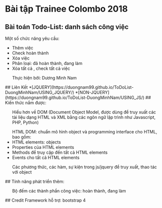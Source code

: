 # Bài tập Trainee Colombo 2018
## Bài toán Todo-List: danh sách công việc  
Một số chức năng yêu cầu:  
<ul>
   <li> Thêm việc </li>
   <li> Check hoàn thành</li>
   <li> Xóa việc </li>
   <li> Phân loại: đã hoàn thành, đang làm </li>
   <li> Xóa tất cả , check tất cả việc </li>
</ul>
<ul> Thực hiện  bởi: Dương Minh Nam </ul>
## Liên Kết  
  *[JQUERY](https://duongnam99.github.io/ToDoList-DuongMinhNam/USING_JQUERY/)  
  *[NON-JQUERY](https://duongnam99.github.io/ToDoList-DuongMinhNam/USING_JS/)  
## Kiến thức nắm được:  
<ul> Hiểu hơn về DOM (Document Object Model, được dùng để truy xuất các tài liệu dạng HTML và XML bằng các ngôn ngữ lập trình như Javascript, PHP, Python)</ul>
<ul> HTML DOM:  chuẩn mô hình object và programming interface cho HTML, bao gồm:
  <li> HTML elements: objects </li>
  <li> Properties của HTML elements </li>
  <li> Methods để truy cập đến tất cả HTML elements </li>
  <li> Events cho tất cả HTML elements </li>
</ul>
<ul> Các phương thức, các hàm, sự kiện trong js/jquery để truy xuất, thao tác với object </ul>
## Tính năng phát triển thêm:  
<ul> Bộ đếm các thành phần công việc: hoàn thành, đang làm  </ul>
## Credit  
Framework hỗ trợ: bootstrap 4

